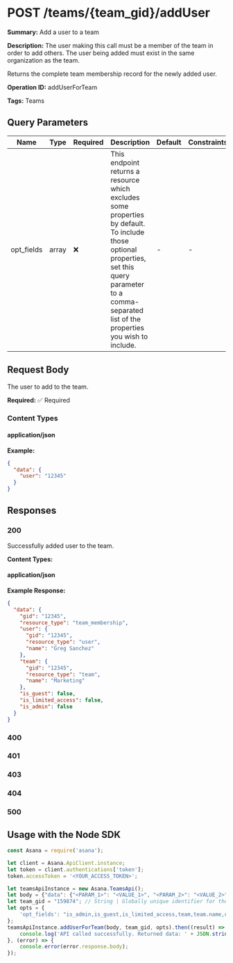 # POST /teams/{team_gid}/addUser

**Summary:** Add a user to a team

**Description:** The user making this call must be a member of the team in order to add others. The user being added must exist in the same organization as the team.

Returns the complete team membership record for the newly added user.

**Operation ID:** addUserForTeam

**Tags:** Teams

## Query Parameters

| Name | Type | Required | Description | Default | Constraints |
|------|------|----------|-------------|---------|-------------|
| opt_fields | array | ❌ | This endpoint returns a resource which excludes some properties by default. To include those optional properties, set this query parameter to a comma-separated list of the properties you wish to include. | - | - |

## Request Body

The user to add to the team.

**Required:** ✅ Required

### Content Types

#### application/json

**Example:**

```json
{
  "data": {
    "user": "12345"
  }
}
```

## Responses

### 200

Successfully added user to the team.

**Content Types:**

#### application/json

**Example Response:**

```json
{
  "data": {
    "gid": "12345",
    "resource_type": "team_membership",
    "user": {
      "gid": "12345",
      "resource_type": "user",
      "name": "Greg Sanchez"
    },
    "team": {
      "gid": "12345",
      "resource_type": "team",
      "name": "Marketing"
    },
    "is_guest": false,
    "is_limited_access": false,
    "is_admin": false
  }
}
```

### 400
<reference>

### 401
<reference>

### 403
<reference>

### 404
<reference>

### 500
<reference>

## Usage with the Node SDK

```javascript
const Asana = require('asana');

let client = Asana.ApiClient.instance;
let token = client.authentications['token'];
token.accessToken = '<YOUR_ACCESS_TOKEN>';

let teamsApiInstance = new Asana.TeamsApi();
let body = {"data": {"<PARAM_1>": "<VALUE_1>", "<PARAM_2>": "<VALUE_2>",}}; // Object | The user to add to the team.
let team_gid = "159874"; // String | Globally unique identifier for the team.
let opts = { 
    'opt_fields': "is_admin,is_guest,is_limited_access,team,team.name,user,user.name"
};
teamsApiInstance.addUserForTeam(body, team_gid, opts).then((result) => {
    console.log('API called successfully. Returned data: ' + JSON.stringify(result.data, null, 2));
}, (error) => {
    console.error(error.response.body);
});

```